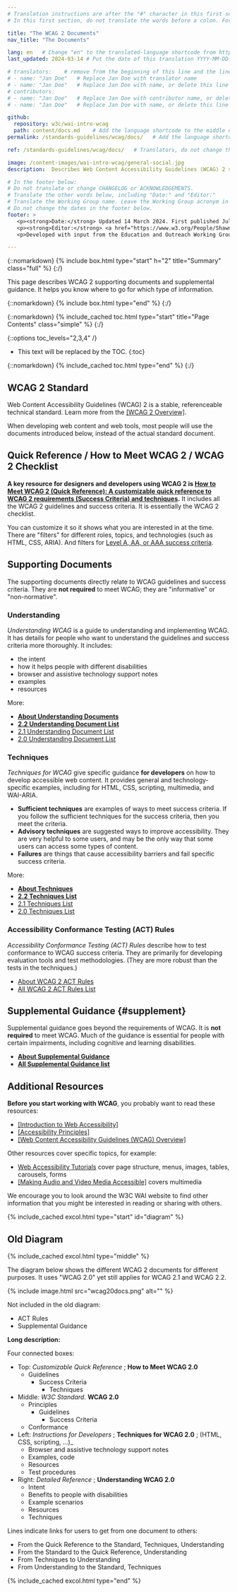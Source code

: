 ```yaml
---
# Translation instructions are after the "#" character in this first section. They are comments that do not show up in the web page. You do not need to translate the instructions after #.
# In this first section, do not translate the words before a colon. For example, do not translate "title:". Do translate the text after "title:".

title: "The WCAG 2 Documents"
nav_title: "The Documents"

lang: en   # Change "en" to the translated-language shortcode from https://www.iana.org/assignments/language-subtag-registry/language-subtag-registry
last_updated: 2024-03-14 # Put the date of this translation YYYY-MM-DD (with month in the middle)

# translators:    # remove from the beginning of this line and the lines below: "# " (the hash sign and the space)
# - name: "Jan Doe"   # Replace Jan Doe with translator name
# - name: "Jan Doe"   # Replace Jan Doe with name, or delete this line if not multiple translators
# contributors:
# - name: "Jan Doe"   # Replace Jan Doe with contributor name, or delete this line if none
# - name: "Jan Doe"   # Replace Jan Doe with name, or delete this line if not multiple contributors

github:
  repository: w3c/wai-intro-wcag
  path: content/docs.md    # Add the language shortcode to the middle of the filename, for example: content/docs.fr.md
permalink: /standards-guidelines/wcag/docs/   # Add the language shortcode to the end, with no slash at end, for example: /standards-guidelines/wcag/docs/fr

ref: /standards-guidelines/wcag/docs/   # Translators, do not change this

image: /content-images/wai-intro-wcag/general-social.jpg
description:  Describes Web Content Accessibility Guidelines (WCAG) 2 supporting documents and supplemental guidance.

# In the footer below:
# Do not translate or change CHANGELOG or ACKNOWLEDGEMENTS.
# Translate the other words below, including "Date:" and "Editor:"
# Translate the Working Group name. Leave the Working Group acronym in English.
# Do not change the dates in the footer below.
footer: >
   <p><strong>Date:</strong> Updated 14 March 2024. First published July 2005.</p>
   <p><strong>Editor:</strong> <a href="https://www.w3.org/People/Shawn/">Shawn Lawton Henry</a>. Contributors: <a href="https://www.w3.org/People/hidde/">Hidde de Vries</a> and <a href="https://www.w3.org/People/shadi/">Shadi Abou-Zahra</a>.</p>
   <p>Developed with input from the Education and Outreach Working Group (<a href="https://www.w3.org/WAI/about/groups/eowg/">EOWG</a>).</p>

---
```


{::nomarkdown}
{% include box.html type="start" h="2" title="Summary" class="full" %}
{:/}

This page describes WCAG 2 supporting documents and supplemental guidance. It helps you know where to go for which type of information.

{::nomarkdown}
{% include box.html type="end" %}
{:/}

{::nomarkdown}
{% include_cached toc.html type="start" title="Page Contents" class="simple" %}
{:/}

{::options toc_levels="2,3,4" /}

-   This text will be replaced by the TOC.
{:toc}


{::nomarkdown}
{% include_cached toc.html type="end" %}
{:/}

## WCAG 2 Standard

Web Content Accessibility Guidelines (WCAG) 2 is a stable, referenceable technical standard. Learn more from the [[WCAG 2 Overview]](/standards-guidelines/wcag/).

When developing web content and web tools, most people will use the documents introduced below, instead of the actual standard document.

## Quick Reference / How to Meet WCAG 2 / WCAG 2 Checklist

**A key resource for designers and developers using WCAG 2 is [How to Meet WCAG 2 (Quick Reference): A customizable quick reference to WCAG 2 requirements (Success Criteria) and techniques](https://www.w3.org/WAI/WCAG22/quickref/).** It includes all the WCAG 2 guidelines and success criteria. It is essentially the WCAG 2 checklist.

You can customize it so it shows what you are interested in at the time. There are "filters" for different roles, topics, and technologies (such as HTML, CSS, ARIA). And filters for [Level A, AA, or AAA success criteria](https://www.w3.org/WAI/WCAG22/Understanding/conformance#levels).

## Supporting Documents

The supporting documents directly relate to WCAG guidelines and success criteria. They are **not required** to meet WCAG; they are "informative" or "non-normative".

### Understanding

<cite>Understanding WCAG</cite> is a guide to understanding and implementing WCAG. It has details for people who want to understand the guidelines and success criteria more thoroughly. It includes:

*  the intent
*  how it helps people with different disabilities
*  browser and assistive technology support notes
*  examples
*  resources

More:
* **[About Understanding Documents](https://www.w3.org/WAI/WCAG22/Understanding/intro)**
* **[2.2 Understanding Document List](https://www.w3.org/WAI/WCAG22/Understanding/)**
* [2.1 Understanding Document List](https://www.w3.org/WAI/WCAG21/Understanding/)
* [2.0 Understanding Document List](https://www.w3.org/TR/UNDERSTANDING-WCAG20/)

### Techniques

<cite>Techniques for WCAG</cite> give specific guidance **for developers** on how to develop accessible web content. It provides general and technology-specific examples, including for HTML, CSS, scripting, multimedia, and WAI-ARIA. 

* **Sufficient techniques** are examples of ways to meet success criteria. If you follow the sufficient techniques for the success criteria, then you meet the criteria.
* **Advisory techniques** are suggested ways to improve accessibility. They are very helpful to some users, and may be the only way that some users can access some types of content.
* **Failures** are things that cause accessibility barriers and fail specific success criteria.

More:
* **[About Techniques](https://www.w3.org/WAI/WCAG22/Understanding/understanding-techniques)**
* **[2.2 Techniques List](https://www.w3.org/WAI/WCAG22/Techniques/)**
* [2.1 Techniques List](https://www.w3.org/WAI/WCAG21/Techniques/)
* [2.0 Techniques List](https://www.w3.org/TR/WCAG20-TECHS/)

### Accessibility Conformance Testing (ACT) Rules

<cite>Accessibility Conformance Testing (ACT) Rules</cite> describe how to test conformance to WCAG success criteria. They are primarily for developing evaluation tools and test methodologies. (They are more robust than the tests in the techniques.)

* [About WCAG 2 ACT Rules](/standards-guidelines/act/rules/about/)
* [All WCAG 2 ACT Rules List](/standards-guidelines/act/rules/)

## Supplemental Guidance {#supplement}

Supplemental guidance goes beyond the requirements of WCAG. It is **not required** to meet WCAG. Much of the guidance is essential for people with certain impairments, including cognitive and learning disabilities.

* **[About Supplemental Guidance](/WCAG2/supplemental/about/)**
* **[All Supplemental Guidance list](/WCAG2/supplemental/)**

## Additional Resources

**Before you start working with WCAG**, you probably want to read these resources:
* [[Introduction to Web Accessibility]](/fundamentals/accessibility-intro/)
* [[Accessibility Principles]](/fundamentals/accessibility-principles/)
* [[Web Content Accessibility Guidelines (WCAG) Overview]](/standards-guidelines/wcag/)

Other resources cover specific topics, for example: 
* [Web Accessibility Tutorials](/WAI/tutorials/) cover page structure, menus, images, tables, carousels, forms
* [[Making Audio and Video Media Accessible]](/media/av/) covers multimedia

We encourage you to look around the W3C WAI website to find other information that you might be interested in reading or sharing with others.


{% include_cached excol.html type="start" id="diagram" %}

## Old Diagram

{% include_cached excol.html type="middle" %}

The diagram below shows the different WCAG 2 documents for different purposes. It uses "WCAG 2.0" yet still applies for WCAG 2.1 and WCAG 2.2.

{% include image.html src="wcag20docs.png" alt="" %}

Not included in the old diagram:
* ACT Rules
* Supplemental Guidance

**Long description:**

Four connected boxes:
* Top: _Customizable Quick Reference_ ; **How to Meet WCAG 2.0**
  * Guidelines
    * Success Criteria
      * Techniques
* Middle: _W3C Standard_. **WCAG 2.0**
  * Principles
    * Guidelines
      * Success Criteria
  * Conformance
* Left: _Instructions for Developers_ ; **Techniques for WCAG 2.0** ; (HTML, CSS, scripting, ...)_
  * Browser and assistive technology support notes
  * Examples, code
  * Resources
  * Test procedures
* Right: _Detailed Reference_ ; **Understanding WCAG 2.0**
  * Intent
  * Benefits to people with disabilities
  * Example scenarios
  * Resources
  * Techniques

Lines indicate links for users to get from one document to others:
* From the Quick Reference to the Standard, Techniques, Understanding
* From the Standard to the Quick Reference, Understanding
* From Techniques to Understanding
* From Understanding to the Standard, Techniques

{% include_cached excol.html type="end" %}


